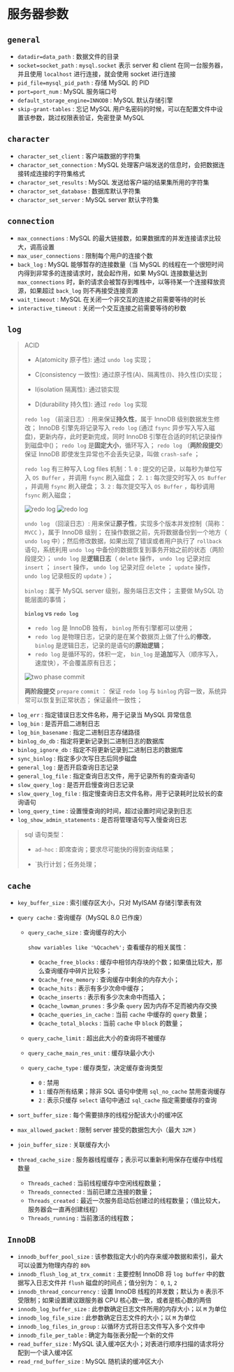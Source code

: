 # 服务器参数


## `general`


* `datadir=data_path` : 数据文件的目录
* `socket=socket_path` : `mysql.socket` 表示 server 和 client 在同一台服务器，并且使用 `localhost` 进行连接，就会使用 socket 进行连接
* `pid_file=mysql_pid_path` : 存储 MySQL 的 PID
* `port=port_num` : MySQL 服务端口号
* `default_storage_engine=INNODB` : MySQL 默认存储引擎
* `skip-grant-tables` : 忘记 MySQL 用户名密码的时候，可以在配置文件中设置该参数，跳过权限表验证，免密登录 MySQL


## `character`


* `character_set_client` : 客户端数据的字符集
* `charactor_set_connection` : MySQL 处理客户端发送的信息时，会把数据连接转成连接的字符集格式
* `charactor_set_results` : MySQL 发送给客户端的结果集所用的字符集
* `charactor_set_database` : 数据库默认字符集
* `charactor_set_server` : MySQL server 默认字符集


## `connection`


* `max_connections` : MySQL 的最大链接数，如果数据库的并发连接请求比较大，调高设置
* `max_user_connections` : 限制每个用户的连接个数
* `back_log` : MySQL 能够暂存的连接数量（当 MySQL 的线程在一个很短时间内得到非常多的连接请求时，就会起作用，如果 MySQL 连接数量达到 `max_connections` 时，新的请求会被暂存到堆栈中，以等待某一个连接释放资源，如果超过 `back_log` 则不再接受连接资源
* `wait_timeout` : MySQL 在关闭一个非交互的连接之前需要等待的时长
* `interactive_timeout` : 关闭一个交互连接之前需要等待的秒数


## `log`

> ACID
> 
> * A(atomicity 原子性): 通过 `undo log` 实现；
> 
> * C(consistency 一致性): 通过原子性(A)、隔离性(I)、持久性(D)实现；
> 
> * I(isolation 隔离性): 通过锁实现
> 
> * D(durability 持久性): 通过 `redo log` 实现
> 
> 
> `redo log` （前滚日志）: 用来保证**持久性**，属于 InnoDB 级别数据发生修改；
> InnoDB 引擎先将记录写入 `redo log` (通过 `fsync` 异步写入写入磁盘)，更新内存，此时更新完成，同时 InnoDB 引擎在合适的时机记录操作到磁盘中()；
> `redo log` 是**固定大小**，循环写入； `redo log` （**两阶段提交**）保证 InnoDB 即使发生异常也不会丢失记录，叫做 `crash-safe` ；
> 
>   `redo log` 有三种写入 Log files 机制：1. `0` : 提交的记录，以每秒为单位写入 `OS Buffer` ，并调用 `fsync` 刷入磁盘； 2. `1` : 每次提交时写入 `OS Buffer` ，并调用 `fsync` 刷入硬盘； 3. `2` : 每次提交写入 `OS Buffer` ，每秒调用 `fsync` 刷入磁盘；
> 
> ![redo log](./redolog.png)
> ![redo log](./redo%20log.png)
> 
> 
> `undo log` （回滚日志）: 用来保证**原子性**，实现多个版本并发控制（简称： `MVCC` ），属于 InnoDB 级别；
> 在操作数据之前，先将数据备份到一个地方（ `undo log` 中）；然后修改数据，如果出现了错误或者用户执行了 `rollback` 语句，系统利用 `undo log` 中备份的数据恢复到事务开始之前的状态（两阶段提交）；
> `undo log` 是**逻辑日志**（ `delete` 操作， `undo log` 记录对应 `insert` ； `insert` 操作， `undo log` 记录对应 `delete` ； `update` 操作， `undo log` 记录相反的 `update` ）；
> 
> 
> `binlog` : 属于 MySQL server 级别，服务端日志文件；
> 主要做 MySQL 功能层面的事情；
> 
> 
> **`binlog` vs `redo log`**
> 
> * `redo log` 是 InnoDB 独有， `binlog` 所有引擎都可以使用；
> * `redo log` 是物理日志，记录的是在某个数据页上做了什么的**修改**， `binlog` 是逻辑日志，记录的是语句的**原始逻辑**；
> * `redo log` 是循环写的，体积一定， `bin_log` 是**追加**写入（顺序写入，速度快），不会覆盖原有日志；
> 
> ![two phase commit](./two_phase_commit.png)
> 
> 
> **两阶段提交** `prepare` `commit` ： 保证 `redo log` 与 `binlog` 内容一致，系统异常可以恢复到正常状态；
> 保证最终一致性；


* `log_err` : 指定错误日志文件名称，用于记录当 MySQL 异常信息
* `log_bin` : 是否开启二进制日志
* `log_bin_basename` : 指定二进制日志存储路径
* `binlog_do_db` : 指定将更新记录到二进制日志的数据库
* `binlog_ignore_db` : 指定不将更新记录到二进制日志的数据库
* `sync_binlog` : 指定多少次写日志后同步磁盘
* `general_log` : 是否开启查询日志记录
* `general_log_file` : 指定查询日志文件，用于记录所有的查询语句
* `slow_query_log` : 是否开启慢查询日志记录
* `slow_query_log_file` : 指定慢查询日志文件名称，用于记录耗时比较长的查询语句
* `long_query_time` : 设置慢查询的时间，超过设置时间记录到日志
* `log_show_admin_statements` : 是否将管理语句写入慢查询日志


> sql 语句类型：
> 
> * `ad-hoc` : 即席查询；要求尽可能快的得到查询结果；
> 
> * `执行计划；任务处理；


## `cache`


* `key_buffer_size` : 索引缓存区大小，只对 MyISAM 存储引擎表有效


* `query cache` : 查询缓存（MySQL 8.0 已作废）
    * `query_cache_size` : 查询缓存的大小

        `show variables like '%Qcache%';` 查看缓存的相关属性：
        * `Qcache_free_blocks` : 缓存中相邻内存块的个数；如果值比较大，那么查询缓存中碎片比较多；
        * `Qcache_free_memory` : 查询缓存中剩余的内存大小；
        * `Qcache_hits` : 表示有多少次命中缓存；
        * `Qcache_inserts` : 表示有多少次未命中而插入；
        * `Qcache_lowman_prunes` : 多少条 `query` 因为内存不足而被内存交换
        * `Qcache_queries_in_cache` : 当前 `cache` 中缓存的 `query` 数量；
        * `Qcache_total_blocks` : 当前 `cache` 中 `block` 的数量；
    * `query_cache_limit` : 超出此大小的查询将不被缓存
    * `query_cache_main_res_unit` : 缓存块最小大小
    * `query_cache_type` : 缓存类型，决定缓存查询类型
        * `0` : 禁用
        * `1` : 缓存所有结果；除非 SQL 语句中使用 `sql_no_cache` 禁用查询缓存
        * `2` : 表示只缓存 `select` 语句中通过 `sql_cache` 指定需要缓存的查询
* `sort_buffer_size` : 每个需要排序的线程分配该大小的缓冲区
* `max_allowed_packet` : 限制 server 接受的数据包大小（最大 `32M` ）
* `join_buffer_size` : 关联缓存大小
* `thread_cache_size` : 服务器线程缓存；表示可以重新利用保存在缓存中线程数量
    * `Threads_cached` : 当前线程缓存中空闲线程数量；
    * `Threads_connected` : 当前已建立连接的数量；
    * `Threads_created` : 最近一次服务启动后创建过的线程数量；（值比较大，服务器会一直再创建线程）
    * `Threads_running` : 当前激活的线程数；


## `InnoDB`


* `innodb_buffer_pool_size` : 该参数指定大小的内存来缓冲数据和索引，最大可以设置为物理内存的 `80%`
* `innodb_flush_log_at_trx_commit` : 主要控制 InnoDB 将 `log buffer` 中的数据写入日志文件并 `flush` 磁盘的时间点；值分别为： `0`, `1`, `2`
* `innodb_thread_concurrency` : 设置 InnoDB 线程的并发数；默认为 `0` 表示不受限制；如果设置建议跟服务器 CPU 核心数一致，或者是核心数的两倍
* `innodb_log_buffer_size` : 此参数确定日志文件所用的内存大小；以 `M` 为单位
* `innodb_log_file_size` : 此参数确定日志文件的大小；以 `M` 为单位
* `innodb_log_files_in_group` : 以循环方式将日志文件写入多个文件中
* `innodb_file_per_table` : 确定为每张表分配一个新的文件
* `read_buffer_size` : MySQL 读入缓冲区大小；对表进行顺序扫描的请求将分配到一个读入缓冲区
* `read_rnd_buffer_size` : MySQL 随机读的缓冲区大小
